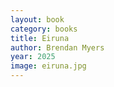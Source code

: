 ```yaml
---
layout: book
category: books
title: Eiruna
author: Brendan Myers
year: 2025
image: eiruna.jpg
---
```

